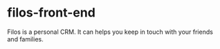 # filos-front-end
Filos is a personal CRM. It can helps you keep in touch with your friends and families.
